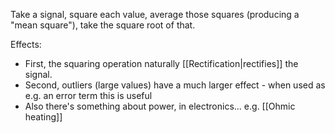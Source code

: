 Take a signal, square each value, average those squares (producing a "mean square"), take the square root of that.

Effects:
- First, the squaring operation naturally [[Rectification|rectifies]] the signal.
- Second, outliers (large values) have a much larger effect - when used as e.g. an error term this is useful
- Also there's something about power, in electronics... e.g. [[Ohmic heating]] 